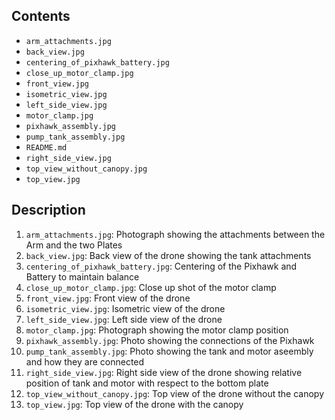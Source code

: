 ## Contents
- `arm_attachments.jpg`
- `back_view.jpg`
- `centering_of_pixhawk_battery.jpg`
- `close_up_motor_clamp.jpg`
- `front_view.jpg`
- `isometric_view.jpg`
- `left_side_view.jpg`
- `motor_clamp.jpg`
- `pixhawk_assembly.jpg`
- `pump_tank_assembly.jpg`
- `README.md`
- `right_side_view.jpg`
- `top_view_without_canopy.jpg`
- `top_view.jpg`

## Description

1. `arm_attachments.jpg`: Photograph showing the attachments between the Arm and the two Plates
2. `back_view.jpg`: Back view of the drone showing the tank attachments 
3. `centering_of_pixhawk_battery.jpg`: Centering of the Pixhawk and Battery to maintain balance
4. `close_up_motor_clamp.jpg`: Close up shot of the motor clamp 
5. `front_view.jpg`: Front view of the drone
6. `isometric_view.jpg`: Isometric view of the drone
7. `left_side_view.jpg`: Left side view of the drone
8. `motor_clamp.jpg`: Photograph showing the motor clamp position
9. `pixhawk_assembly.jpg`: Photo showing the connections of the Pixhawk
10. `pump_tank_assembly.jpg`: Photo showing the tank and motor aseembly and how they are connected
11. `right_side_view.jpg`: Right side view of the drone showing relative position of tank and motor with respect to the bottom plate
12. `top_view_without_canopy.jpg`: Top view of the drone without the canopy
13. `top_view.jpg`: Top view of the drone with the canopy

